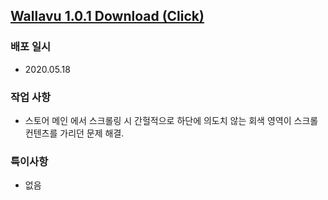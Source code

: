 ## [Wallavu 1.0.1 Download (Click) ](https://dl.dropbox.com/s/nb6vhnxhg60mwib/wallavu_debug_1.0.1.apk) 


### 배포 일시
- 2020.05.18

### 작업 사항
- 스토어 메인 에서 스크롤링 시 간헐적으로 하단에 의도치 않는 회색 영역이 스크롤 컨텐츠를 가리던 문제 해결.

### 특이사항
- 없음 

